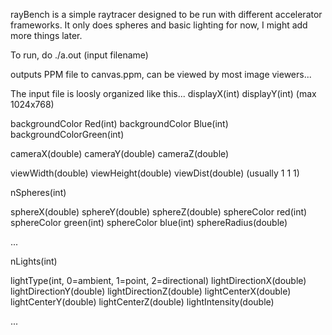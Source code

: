 rayBench is a simple raytracer designed to be run with different accelerator frameworks. It only does spheres
and basic lighting for now, I might add more things later.

To run, do ./a.out (input filename)

outputs PPM file to canvas.ppm, can be viewed by most image viewers...

The input file is loosly organized like this...
displayX(int) displayY(int) (max 1024x768)

backgroundColor Red(int) backgroundColor Blue(int) backgroundColorGreen(int)

cameraX(double) cameraY(double) cameraZ(double)

viewWidth(double) viewHeight(double) viewDist(double) (usually 1 1 1)

nSpheres(int)

sphereX(double) sphereY(double) sphereZ(double)
sphereColor red(int) sphereColor green(int) sphereColor blue(int)
sphereRadius(double)

...

nLights(int)

lightType(int, 0=ambient, 1=point, 2=directional)
lightDirectionX(double) lightDirectionY(double) lightDirectionZ(double)
lightCenterX(double) lightCenterY(double) lightCenterZ(double)
lightIntensity(double)

...

